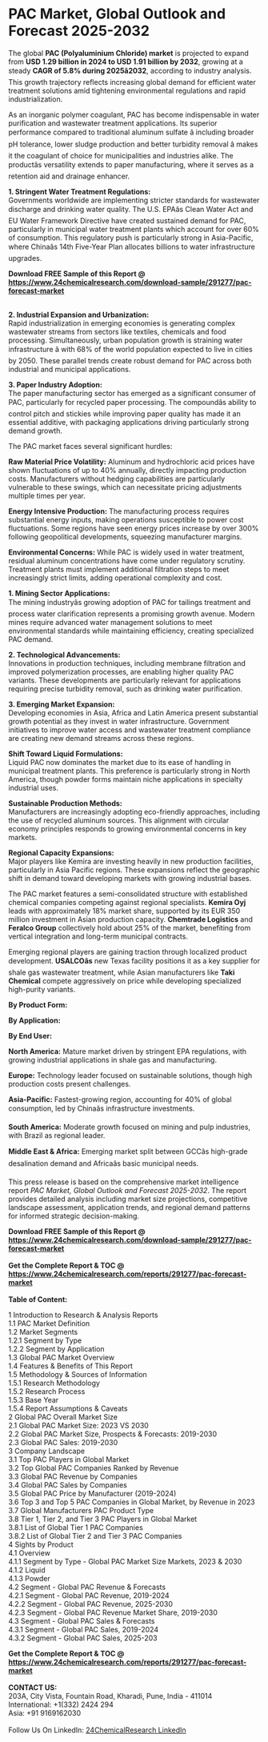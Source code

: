 <h1>PAC Market, Global Outlook and Forecast 2025-2032</h1><p>The global <strong>PAC (Polyaluminium Chloride) market</strong> is projected to expand from <strong>USD 1.29 billion in 2024 to USD 1.91 billion by 2032</strong>, growing at a steady <strong>CAGR of 5.8% during 2025â2032</strong>, according to industry analysis. This growth trajectory reflects increasing global demand for efficient water treatment solutions amid tightening environmental regulations and rapid industrialization.</p><p>As an inorganic polymer coagulant, PAC has become indispensable in water purification and wastewater treatment applications. Its superior performance compared to traditional aluminum sulfate â including broader pH tolerance, lower sludge production and better turbidity removal â makes it the coagulant of choice for municipalities and industries alike. The productâs versatility extends to paper manufacturing, where it serves as a retention aid and drainage enhancer.</p><p><strong>1. Stringent Water Treatment Regulations:</strong><br>
Governments worldwide are implementing stricter standards for wastewater discharge and drinking water quality. The U.S. EPAâs Clean Water Act and EU Water Framework Directive have created sustained demand for PAC, particularly in municipal water treatment plants which account for over 60% of consumption. This regulatory push is particularly strong in Asia-Pacific, where Chinaâs 14th Five-Year Plan allocates billions to water infrastructure upgrades.</p><div><b>Download FREE Sample of this Report @ 
            <a href="https://www.24chemicalresearch.com/download-sample/291277/pac-forecast-market">
            https://www.24chemicalresearch.com/download-sample/291277/pac-forecast-market</a></b></div><br><p><strong>2. Industrial Expansion and Urbanization:</strong><br>
Rapid industrialization in emerging economies is generating complex wastewater streams from sectors like textiles, chemicals and food processing. Simultaneously, urban population growth is straining water infrastructure â with 68% of the world population expected to live in cities by 2050. These parallel trends create robust demand for PAC across both industrial and municipal applications.</p><p><strong>3. Paper Industry Adoption:</strong><br>
The paper manufacturing sector has emerged as a significant consumer of PAC, particularly for recycled paper processing. The compoundâs ability to control pitch and stickies while improving paper quality has made it an essential additive, with packaging applications driving particularly strong demand growth.</p><p>The PAC market faces several significant hurdles:</p><p><strong>Raw Material Price Volatility:</strong> Aluminum and hydrochloric acid prices have shown fluctuations of up to 40% annually, directly impacting production costs. Manufacturers without hedging capabilities are particularly vulnerable to these swings, which can necessitate pricing adjustments multiple times per year.</p><p><strong>Energy Intensive Production:</strong> The manufacturing process requires substantial energy inputs, making operations susceptible to power cost fluctuations. Some regions have seen energy prices increase by over 300% following geopolitical developments, squeezing manufacturer margins.</p><p><strong>Environmental Concerns:</strong> While PAC is widely used in water treatment, residual aluminum concentrations have come under regulatory scrutiny. Treatment plants must implement additional filtration steps to meet increasingly strict limits, adding operational complexity and cost.</p><p><strong>1. Mining Sector Applications:</strong><br>
The mining industryâs growing adoption of PAC for tailings treatment and process water clarification represents a promising growth avenue. Modern mines require advanced water management solutions to meet environmental standards while maintaining efficiency, creating specialized PAC demand.</p><p><strong>2. Technological Advancements:</strong><br>
Innovations in production techniques, including membrane filtration and improved polymerization processes, are enabling higher quality PAC variants. These developments are particularly relevant for applications requiring precise turbidity removal, such as drinking water purification.</p><p><strong>3. Emerging Market Expansion:</strong><br>
Developing economies in Asia, Africa and Latin America present substantial growth potential as they invest in water infrastructure. Government initiatives to improve water access and wastewater treatment compliance are creating new demand streams across these regions.</p><p><strong>Shift Toward Liquid Formulations:</strong><br>
	Liquid PAC now dominates the market due to its ease of handling in municipal treatment plants. This preference is particularly strong in North America, though powder forms maintain niche applications in specialty industrial uses.</p><p><strong>Sustainable Production Methods:</strong><br>
	Manufacturers are increasingly adopting eco-friendly approaches, including the use of recycled aluminum sources. This alignment with circular economy principles responds to growing environmental concerns in key markets.</p><p><strong>Regional Capacity Expansions:</strong><br>
	Major players like Kemira are investing heavily in new production facilities, particularly in Asia Pacific regions. These expansions reflect the geographic shift in demand toward developing markets with growing industrial bases.</p><p>The PAC market features a semi-consolidated structure with established chemical companies competing against regional specialists. <strong>Kemira Oyj</strong> leads with approximately 18% market share, supported by its EUR 350 million investment in Asian production capacity. <strong>Chemtrade Logistics</strong> and <strong>Feralco Group</strong> collectively hold about 25% of the market, benefiting from vertical integration and long-term municipal contracts.</p><p>Emerging regional players are gaining traction through localized product development. <strong>USALCOâs</strong> new Texas facility positions it as a key supplier for shale gas wastewater treatment, while Asian manufacturers like <strong>Taki Chemical</strong> compete aggressively on price while developing specialized high-purity variants.</p><p><strong>By Product Form:</strong>
		</p><p><strong>By Application:</strong>
		</p><p><strong>By End User:</strong>
		</p><p><strong>North America:</strong> Mature market driven by stringent EPA regulations, with growing industrial applications in shale gas and manufacturing.</p><p><strong>Europe:</strong> Technology leader focused on sustainable solutions, though high production costs present challenges.</p><p><strong>Asia-Pacific:</strong> Fastest-growing region, accounting for 40% of global consumption, led by Chinaâs infrastructure investments.</p><p><strong>South America:</strong> Moderate growth focused on mining and pulp industries, with Brazil as regional leader.</p><p><strong>Middle East &amp; Africa:</strong> Emerging market split between GCCâs high-grade desalination demand and Africaâs basic municipal needs.</p><p>This press release is based on the comprehensive market intelligence report <em>PAC Market, Global Outlook and Forecast 2025-2032</em>. The report provides detailed analysis including market size projections, competitive landscape assessment, application trends, and regional demand patterns for informed strategic decision-making.</p><div><b>Download FREE Sample of this Report @ 
            <a href="https://www.24chemicalresearch.com/download-sample/291277/pac-forecast-market">
            https://www.24chemicalresearch.com/download-sample/291277/pac-forecast-market</a></b></div><br><div><b>Get the Complete Report & TOC @ 
            <a href="https://www.24chemicalresearch.com/reports/291277/pac-forecast-market">
            https://www.24chemicalresearch.com/reports/291277/pac-forecast-market</a></b></div><br>
            <b>Table of Content:</b><p>1 Introduction to Research & Analysis Reports<br />
 1.1 PAC Market Definition<br />
 1.2 Market Segments<br />
 1.2.1 Segment by Type<br />
 1.2.2 Segment by Application<br />
 1.3 Global PAC Market Overview<br />
 1.4 Features & Benefits of This Report<br />
 1.5 Methodology & Sources of Information<br />
 1.5.1 Research Methodology<br />
 1.5.2 Research Process<br />
 1.5.3 Base Year<br />
 1.5.4 Report Assumptions & Caveats<br />
2 Global PAC Overall Market Size<br />
 2.1 Global PAC Market Size: 2023 VS 2030<br />
 2.2 Global PAC Market Size, Prospects & Forecasts: 2019-2030<br />
 2.3 Global PAC Sales: 2019-2030<br />
3 Company Landscape<br />
 3.1 Top PAC Players in Global Market<br />
 3.2 Top Global PAC Companies Ranked by Revenue<br />
 3.3 Global PAC Revenue by Companies<br />
 3.4 Global PAC Sales by Companies<br />
 3.5 Global PAC Price by Manufacturer (2019-2024)<br />
 3.6 Top 3 and Top 5 PAC Companies in Global Market, by Revenue in 2023<br />
 3.7 Global Manufacturers PAC Product Type<br />
 3.8 Tier 1, Tier 2, and Tier 3 PAC Players in Global Market<br />
 3.8.1 List of Global Tier 1 PAC Companies<br />
 3.8.2 List of Global Tier 2 and Tier 3 PAC Companies<br />
4 Sights by Product<br />
 4.1 Overview<br />
 4.1.1 Segment by Type - Global PAC Market Size Markets, 2023 & 2030<br />
 4.1.2 Liquid<br />
 4.1.3 Powder<br />
 4.2 Segment - Global PAC Revenue & Forecasts<br />
 4.2.1 Segment - Global PAC Revenue, 2019-2024<br />
 4.2.2 Segment - Global PAC Revenue, 2025-2030<br />
 4.2.3 Segment - Global PAC Revenue Market Share, 2019-2030<br />
 4.3 Segment - Global PAC Sales & Forecasts<br />
 4.3.1 Segment - Global PAC Sales, 2019-2024<br />
 4.3.2 Segment - Global PAC Sales, 2025-203</p><div><b>Get the Complete Report & TOC @ 
            <a href="https://www.24chemicalresearch.com/reports/291277/pac-forecast-market">
            https://www.24chemicalresearch.com/reports/291277/pac-forecast-market</a></b></div><br><b>CONTACT US:</b><br>
            203A, City Vista, Fountain Road, Kharadi, Pune, India - 411014<br>
            International: +1(332) 2424 294<br>
            Asia: +91 9169162030 <br><br>
            Follow Us On LinkedIn: <a href="https://www.linkedin.com/company/24chemicalresearch/">24ChemicalResearch LinkedIn</a>